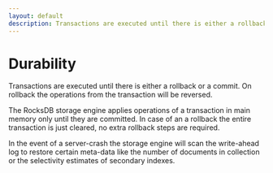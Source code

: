 ```yaml
---
layout: default
description: Transactions are executed until there is either a rollbackor a commit
---
```

Durability
==========

Transactions are executed until there is either a rollback
or a commit. On rollback the operations from the transaction will be reversed.

The RocksDB storage engine applies operations of a transaction in main memory
only until they are committed. In case of an a rollback the entire transaction
is just cleared, no extra rollback steps are required.

<!-- TODO: point out data loss (query accepted by server, but will be lost) -->
<!-- TODO: intermediate commits?! -->

In the event of a server-crash the storage engine will scan the write-ahead log
to restore certain meta-data like the number of documents in collection 
or the selectivity estimates of secondary indexes.

<!-- TODO: obsolete?
There is thus the potential risk of losing data between the commit of the 
transaction and the actual (delayed) disk synchronization. This is the same as 
writing into collections that have the *waitForSync* property set to *false*
outside of a transaction.
In case of a crash with *waitForSync* set to false, the operations performed in
the transaction will either be visible completely or not at all, depending on
whether the delayed synchronization had kicked in or not.

To ensure durability of transactions on a collection that have the *waitForSync*
property set to *false*, you can set the *waitForSync* attribute of the object
that is passed to *executeTransaction*. This will force a synchronization of the
transaction to disk even for collections that have *waitForSync* set to *false*:

    db._executeTransaction({
      collections: { 
        write: "users"
      },
      waitForSync: true,
      action: function () { ... }
    });


An alternative is to perform an operation with an explicit *sync* request in
a transaction, e.g.

    db.users.save({ _key: "1234" }, true); 

In this case, the *true* value will make the whole transaction be synchronized
to disk at the commit.

In any case, ArangoDB will give users the choice of whether or not they want 
full durability for single collection transactions. Using the delayed synchronization
(i.e. *waitForSync* with a value of *false*) will potentially increase throughput 
and performance of transactions, but will introduce the risk of losing the last
committed transactions in the case of a crash.

The call to the *_executeTransaction* function 
will only return after the data of all modified collections has been synchronized 
to disk and the transaction has been made fully durable. This not only reduces the
risk of losing data in case of a crash but also ensures consistency after a
restart.
-->
